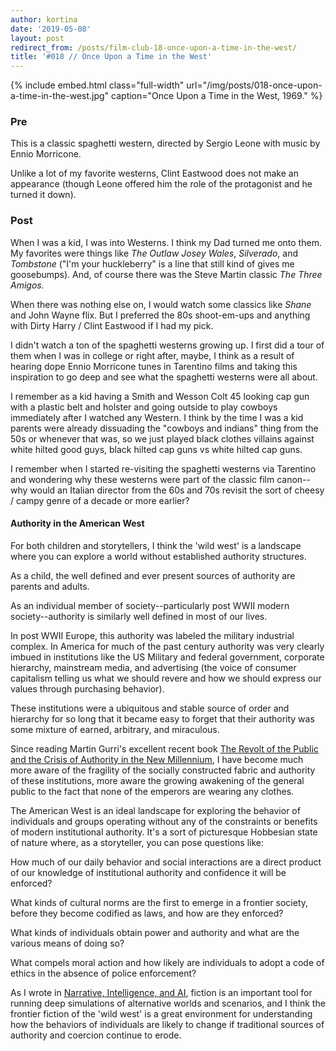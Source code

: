 ```yaml
---
author: kortina
date: '2019-05-08'
layout: post
redirect_from: /posts/film-club-18-once-upon-a-time-in-the-west/
title: '#018 // Once Upon a Time in the West'
---
```


{% include embed.html class="full-width" url="/img/posts/018-once-upon-a-time-in-the-west.jpg" caption="Once Upon a Time in the West, 1969." %}

### Pre

This is a classic spaghetti western, directed by Sergio Leone with music by Ennio Morricone.

Unlike a lot of my favorite westerns, Clint Eastwood does not make an appearance (though Leone offered him the role of the protagonist and he turned it down).

### Post

When I was a kid, I was into Westerns. I think my Dad turned me onto them. My favorites were things like _The
Outlaw Josey Wales_, _Silverado_, and _Tombstone_ ("I'm your huckleberry" is a line that
still kind of gives me goosebumps).
And, of course there was the Steve Martin classic _The Three Amigos._

When there was nothing else on, I would watch some classics like _Shane_ and John Wayne flix. But I
preferred the 80s shoot-em-ups and anything with Dirty Harry / Clint Eastwood if I had my pick.

I didn't watch a ton of the spaghetti westerns growing up. I first did a tour of them when I was in
college or right after, maybe, I think as a result of hearing dope Ennio Morricone tunes in
Tarentino films and taking this inspiration to go deep and see what the spaghetti westerns were all
about.

I remember as a kid having a Smith and Wesson Colt 45 looking cap gun with a plastic belt and
holster and going outside to play cowboys immediately after I watched any Western. I think by the
time I was a kid parents were already dissuading the "cowboys and indians" thing from the 50s
or whenever that was, so we just played black clothes villains against white hilted good guys, black
hilted cap guns vs white hilted cap guns.

I remember when I started re-visiting the spaghetti westerns via Tarentino and wondering why
these westerns were part of the classic film canon--why would an Italian director from the 60s and
70s revisit the sort of cheesy / campy genre of a decade or more earlier?

#### Authority in the American West

For both children and storytellers, I think the 'wild west' is a landscape where you can explore a
world without established authority structures.

As a child, the well defined and ever present sources of authority are parents and adults.

As an individual member of society--particularly post WWII modern society--authority is similarly well
defined in most of our lives.

In post WWII Europe, this authority was labeled the military industrial complex. In America for much of the
past century authority was very clearly imbued in institutions like the US Military and federal
government, corporate hierarchy, mainstream media, and advertising (the voice of consumer capitalism
telling us what we should revere and how we should express our values through purchasing behavior).

These institutions were a ubiquitous and stable source of order and hierarchy for so long that it
became easy to forget that their authority was some mixture of earned, arbitrary, and miraculous.

Since reading Martin Gurri's excellent recent book [The Revolt of the Public and the Crisis of
Authority in the New
Millennium](https://medium.com/@kortina/the-revolt-of-the-public-and-the-crisis-of-authority-in-the-new-millennium-6158f2fcb488),
I have become much more aware of the fragility of the socially constructed fabric and authority of
these institutions, more aware the growing awakening of the general public to the fact that none of
the emperors are wearing any clothes.

The American West is an ideal landscape for exploring the behavior of individuals and groups
operating without any of the constraints or benefits of modern institutional authority. It's a sort
of picturesque Hobbesian state of nature where, as a storyteller, you can pose questions like:

How much of our daily behavior and social interactions are a direct product of our knowledge of
institutional authority and confidence it will be enforced?

What kinds of cultural norms are the first to emerge in a frontier society, before they become
codified as laws, and how are they enforced?

What kinds of individuals obtain power and authority and what are the various means of doing so?

What compels moral action and how likely are individuals to adopt a code of ethics in the absence of
police enforcement?

As I wrote in [Narrative, Intelligence, and
AI](https://kortina.nyc/essays/notes-on-narrative-intelligence-and-ai/), fiction is an important
tool for running deep simulations of alternative worlds and scenarios, and I think the frontier
fiction of the 'wild west' is a great environment for understanding how the behaviors of individuals
are likely to change if traditional sources of authority and coercion continue to erode.